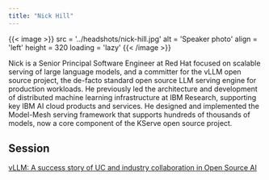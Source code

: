 ```yaml
---
title: "Nick Hill"
---
```


{{< image >}}
src = '../headshots/nick-hill.jpg'
alt = 'Speaker photo'
align = 'left'
height = 320
loading = 'lazy'
{{< /image >}}

Nick is a Senior Principal Software Engineer at Red Hat focused on scalable serving of large language models, and a committer for the vLLM open source project, the de-facto standard open source LLM serving engine for production workloads. He previously led the architecture and development of distributed machine learning infrastructure at IBM Research, supporting key IBM AI cloud products and services. He designed and implemented the Model-Mesh serving framework that supports hundreds of thousands of models, now a core component of the KServe open source project.

## Session

[vLLM: A success story of UC and industry collaboration in Open Source AI](../sessions/vllm.md)
